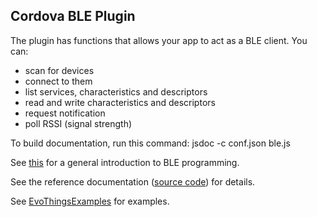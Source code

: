 
## Cordova BLE Plugin

The plugin has functions that allows your app to act as a BLE client.
You can:
* scan for devices
* connect to them
* list services, characteristics and descriptors
* read and write characteristics and descriptors
* request notification
* poll RSSI (signal strength)

To build documentation, run this command:
jsdoc -c conf.json ble.js

See [this](introduction.md) for a general introduction to BLE programming.

See the reference documentation ([source code](https://github.com/evothings/cordova-ble/blob/master/ble.js)) for details.

See [EvoThingsExamples](https://github.com/evothings/EvoThingsExamples) for examples.
